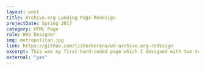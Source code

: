 ```yaml
---
layout: post
title: Archive.org Landing Page Redesign
projectDate: Spring 2017
category: HTML Page
role: Web Designer
img: metropolitan.jpg
link: https://github.com/lizberberena/wd-archive.org-redesign
excerpt: This was my first hard-coded page which I designed with two team mates for a final group project to redesign and code different pages of the Met Museum's portal on Archive.org.
external: "yes"
---
```

